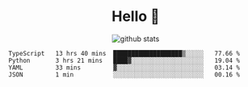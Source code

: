 <h1 align="center">Hello 👋 </h3>

<p align="center">
  <img src="https://github-readme-stats.vercel.app/api?username=syeehyn&hide=stars,prs,issues,contribs&count_private=true&hide_title=true" alt="github stats" />
</p>

<!--START_SECTION:waka-->
```text
TypeScript   13 hrs 40 mins  ███████████████████▒░░░░░   77.66 % 
Python       3 hrs 21 mins   ████▓░░░░░░░░░░░░░░░░░░░░   19.04 % 
YAML         33 mins         ▓░░░░░░░░░░░░░░░░░░░░░░░░   03.14 % 
JSON         1 min           ░░░░░░░░░░░░░░░░░░░░░░░░░   00.16 % 
```
<!--END_SECTION:waka-->
